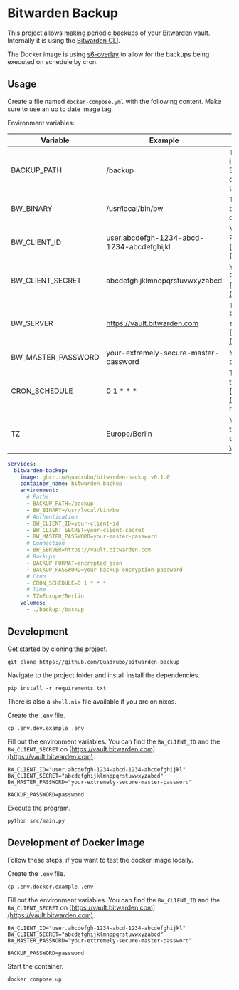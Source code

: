 # Bitwarden Backup

This project allows making periodic backups of your [Bitwarden](https://bitwarden.com/) vault.
Internally it is using the [Bitwarden CLI](https://bitwarden.com/help/cli/).

The Docker image is using [s6-overlay](https://github.com/just-containers/s6-overlay) to allow for the backups being executed on schedule by cron.

## Usage

Create a file named `docker-compose.yml` with the following content.
Make sure to use an up to date image tag.

Environment variables:

| Variable           | Example                                   | Description                                                                                                                                                  |
| ------------------ | ----------------------------------------- | ------------------------------------------------------------------------------------------------------------------------------------------------------------ |
| BACKUP_PATH        | /backup                                   | The path to store backups in **inside** the container. Shouldn't change, instead change the volume mapping to access your backups.                           |
| BW_BINARY          | /usr/local/bin/bw                         | The path to the Bitwarden CLI binary. Shouldn't need to change.                                                                                              |
| BW_CLIENT_ID       | user.abcdefgh-1234-abcd-1234-abcdefghijkl | Your Bitwarden client id. Retrieve from [https://vault.bitwarden.com](https://vault.bitwarden.com).                                                          |
| BW_CLIENT_SECRET   | abcdefghijklmnopqrstuvwxyzabcd            | Your Bitwarden client secret. Retrieve from [https://vault.bitwarden.com](https://vault.bitwarden.com).                                                      |
| BW_SERVER          | https://vault.bitwarden.com               | The bitwarden server to use. Replace with your selfhosted server or use the EU server [https://vault.bitwarden.eu](https://vault.bitwarden.eu).              |
| BW_MASTER_PASSWORD | your-extremely-secure-master-password     | Your Bitwarden master password.                                                                                                                              |
| CRON_SCHEDULE      | 0 1 \* \* \*                              | The cron schedule on which to run the backup. Use [https://crontab.guru/](https://crontab.guru/) for help generating one.                                    |
| TZ                 | Europe/Berlin                             | Your timezone. Needed for the cron job to work correctly. Here is a [List of valid timezones](https://en.wikipedia.org/wiki/List_of_tz_database_time_zones). |

```yml
services:
  bitwarden-backup:
    image: ghcr.io/quadrubo/bitwarden-backup:v0.1.0
    container_name: bitwarden-backup
    environment:
      # Paths
      - BACKUP_PATH=/backup
      - BW_BINARY=/usr/local/bin/bw
      # Authentication
      - BW_CLIENT_ID=your-client-id
      - BW_CLIENT_SECRET=your-client-secret
      - BW_MASTER_PASSWORD=your-master-password
      # Connection
      - BW_SERVER=https://vault.bitwarden.com
      # Backups
      - BACKUP_FORMAT=encrypted_json
      - BACKUP_PASSWORD=your-backup-encryption-password
      # Cron
      - CRON_SCHEDULE=0 1 * * *
      # Time
      - TZ=Europe/Berlin
    volumes:
      - ./backup:/backup
```

## Development

Get started by cloning the project.

```shell
git clone https://github.com/Quadrubo/bitwarden-backup
```

Navigate to the project folder and install install the dependencies.

```shell
pip install -r requirements.txt
```

There is also a `shell.nix` file available if you are on nixos.

Create the `.env` file.

```shell
cp .env.dev.example .env
```

Fill out the environment variables.
You can find the `BW_CLIENT_ID` and the `BW_CLIENT_SECRET` on [https://vault.bitwarden.com](https://vault.bitwarden.com).

```shell
BW_CLIENT_ID="user.abcdefgh-1234-abcd-1234-abcdefghijkl"
BW_CLIENT_SECRET="abcdefghijklmnopqrstuvwxyzabcd"
BW_MASTER_PASSWORD="your-extremely-secure-master-password"

BACKUP_PASSWORD=password
```

Execute the program.

```shell
python src/main.py
```

## Development of Docker image

Follow these steps, if you want to test the docker image locally.

Create the `.env` file.

```shell
cp .env.docker.example .env
```

Fill out the environment variables.
You can find the `BW_CLIENT_ID` and the `BW_CLIENT_SECRET` on [https://vault.bitwarden.com](https://vault.bitwarden.com).

```shell
BW_CLIENT_ID="user.abcdefgh-1234-abcd-1234-abcdefghijkl"
BW_CLIENT_SECRET="abcdefghijklmnopqrstuvwxyzabcd"
BW_MASTER_PASSWORD="your-extremely-secure-master-password"

BACKUP_PASSWORD=password
```

Start the container.

```shell
docker compose up
```
